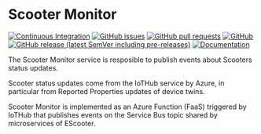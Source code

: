# Scooter Monitor
[![Continuous Integration](https://github.com/e-scooter-2077/scooter-monitor/actions/workflows/ci.yml/badge.svg?event=push)](https://github.com/e-scooter-2077/scooter-monitor/actions/workflows/ci.yml)
[![GitHub issues](https://img.shields.io/github/issues-raw/e-scooter-2077/scooter-monitor?style=plastic)](https://github.com/e-scooter-2077/scooter-monitor/issues)
[![GitHub pull requests](https://img.shields.io/github/issues-pr-raw/e-scooter-2077/scooter-monitor?style=plastic)](https://github.com/e-scooter-2077/scooter-monitor/pulls)
[![GitHub](https://img.shields.io/github/license/e-scooter-2077/scooter-monitor?style=plastic)](/LICENSE)
[![GitHub release (latest SemVer including pre-releases)](https://img.shields.io/github/v/release/e-scooter-2077/scooter-monitor?include_prereleases&style=plastic)](https://github.com/e-scooter-2077/scooter-monitor/releases)
[![Documentation](https://img.shields.io/badge/domain%20model-click%20here-informational)](https://e-scooter-2077.github.io/documentation/domain-analysis/domain-models/e-scooter/scooter-control.html)

The Scooter Monitor service is resposible to publish events about Scooters status updates.

Scooter status updates come from the IoTHub service by Azure, in particular from Reported Properties updates of device twins.

Scooter Monitor is implemented as an Azure Function (FaaS) triggered by IoTHub that publishes events on the Service Bus topic shared by microservices of EScooter.
